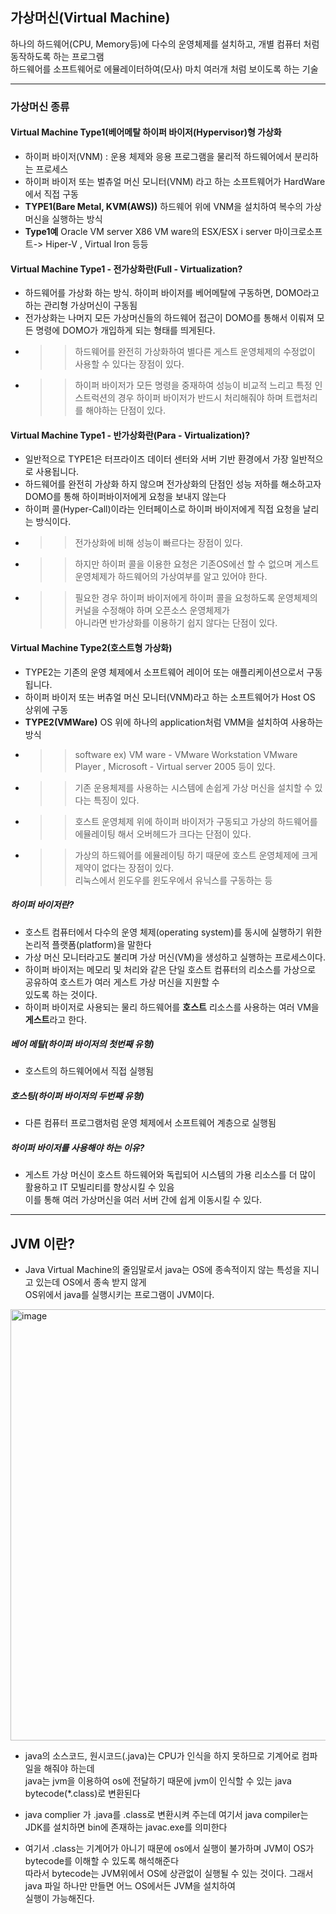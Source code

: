 ## 가상머신(Virtual Machine)
하나의 하드웨어(CPU, Memory등)에 다수의 운영체제를 설치하고, 개별 컴퓨터 처럼 동작하도록 하는 프로그램  
하드웨어를 소프트웨어로 에뮬레이터하여(모사) 마치 여러개 처럼 보이도록 하는 기술

---
### 가상머신 종류
#### Virtual Machine Type1(베어메탈 하이퍼 바이저(Hypervisor)형 가상화
- 하이퍼 바이저(VNM) : 운용 체제와 응용 프로그램을 물리적 하드웨어에서 분리하는 프로세스
- 하이퍼 바이저 또는 벌츄얼 머신 모니터(VNM) 라고 하는 소프트웨어가 HardWare에서 직접 구동<br>
-  **TYPE1(Bare Metal, KVM(AWS))** 하드웨어 위에 VNM을 설치하여 복수의 가상머신을 실행하는 방식<br>
-  **Type1예** Oracle VM server X86 VM ware의 ESX/ESX i server 마이크로소프트-> Hiper-V , Virtual Iron 등등 <br>


#### Virtual Machine Type1 - 전가상화란(Full - Virtualization?
- 하드웨어를 가상화 하는 방식. 하이퍼 바이저를 베어메탈에 구동하면, DOMO라고 하는 관리형 가상머신이 구동됨
- 전가상화는 나머지 모든 가상머신들의 하드웨어 접근이 DOMO를 통해서 이뤄져 모든 명령에 DOMO가 개입하게 되는 형태를 띄게된다.<br>
- > > 하드웨어를 완전히 가상화하여 별다른 게스트 운영체제의 수정없이 사용할 수 있다는 장점이 있다. 
- > > 하이퍼 바이저가 모든 명령을 중재하여 성능이 비교적 느리고 특정 인스트럭션의 경우 하이퍼 바이저가 반드시 처리해줘야 하며 트랩처리를 해야하는 단점이 있다.

#### Virtual Machine Type1 - 반가상화란(Para - Virtualization)?
 - 일반적으로 TYPE1은 터프라이즈 데이터 센터와 서버 기반 환경에서 가장 일반적으로 사용됩니다.
 - 하드웨어를 완전히 가상화 하지 않으며 전가상화의 단점인 성능 저하를 해소하고자 DOMO를 통해 하이퍼바이저에게 요청을 보내지 않는다
 - 하이퍼 콜(Hyper-Call)이라는 인터페이스로 하이퍼 바이저에게 직접 요청을 날리는 방식이다.
 - > > 전가상화에 비해 성능이 빠르다는 장점이 있다.
 - > > 하지만 하이퍼 콜을 이용한 요청은 기존OS에선 할 수 없으며 게스트 운영체제가 하드웨어의 가상여부를 알고 있어야 한다.
 - > > 필요한 경우 하이퍼 바이저에게 하이퍼 콜을 요청하도록 운영체제의 커널을 수정해야 하며 오픈소스 운영체제가 <br>아니라면 반가상화를 이용하기 쉽지 않다는 단점이 있다.

#### Virtual Machine Type2(호스트형 가상화)
- TYPE2는 기존의 운영 체제에서 소프트웨어 레이어 또는 애플리케이션으로서 구동됩니다.
- 하이퍼 바이저 또는 버츄얼 머신 모니터(VNM)라고 하는 소프트웨어가 Host OS 상위에 구동<br>
- **TYPE2(VMWare)** OS 위에 하나의 application처럼 VMM을 설치하여 사용하는 방식
- > > software ex) VM ware - VMware Workstation VMware Player , Microsoft - Virtual server 2005 등이 있다.
- > > 기존 운용체제를 사용하는 시스템에 손쉽게 가상 머신을 설치할 수 있다는 특징이 있다.
- > > 호스트 운영체제 위에 하이퍼 바이저가 구동되고 가상의 하드웨어를 에뮬레이팅 해서 오버헤드가 크다는 단점이 있다.  
- > > 가상의 하드웨어를 에뮬레이팅 하기 때문에 호스트 운영체제에 크게 제약이 없다는 장점이 있다. <br> 리눅스에서 윈도우를 윈도우에서 유닉스를 구동하는 등

##### 하이퍼 바이저란?
- 호스트 컴퓨터에서 다수의 운영 체제(operating system)를 동시에 실행하기 위한 논리적 플랫폼(platform)을 말한다
- 가상 머신 모니터라고도 불리며 가상 머신(VM)을 생성하고 실행하는 프로세스이다.
- 하이퍼 바이저는 메모리 및 처리와 같은 단일 호스트 컴퓨터의 리소스를 가상으로 공유하여 호스트가 여러 게스트 가상 머신을 지원할 수 <br>있도록 하는 것이다.
 - 하이퍼 바이저로 사용되는 물리 하드웨어를 **호스트** 리소스를 사용하는 여러 VM을 **게스트**라고 한다.
##### 베어 메탈(하이퍼 바이저의 첫번째 유형)
- 호스트의 하드웨어에서 직접 실행됨

##### 호스팅(하이퍼 바이저의 두번째 유형)
- 다른 컴퓨터 프로그램처럼 운영 체제에서 소프트웨어 계층으로 실행됨 

##### 하이퍼 바이저를 사용해야 하는 이유?
- 게스트 가상 머신이 호스트 하드웨어와 독립되어 시스템의 가용 리소스를 더 많이 활용하고 IT 모빌리티를 향상시킬 수 있음 <br> 이를 통해 여러 가상머신을 여러 서버 간에 쉽게 이동시킬 수 있다.

---
## JVM 이란?
- Java Virtual Machine의 줄임말로서 java는 OS에 종속적이지 않는 특성을 지니고 있는데 OS에서 종속 받지 않게  <br> OS위에서 java를 실행시키는 프로그램이 JVM이다.

<img width="690" alt="image" src="https://user-images.githubusercontent.com/70622731/156925789-88554cdb-d347-49f1-a356-670855f07ff1.png">

- java의 소스코드, 원시코드(.java)는 CPU가 인식을 하지 못하므로 기계어로 컴파일을 해줘야 하는데 <br> java는 jvm을 이용하여 os에 전달하기 때문에 jvm이 인식할 수 있는 java bytecode(*.class)로 변환된다

- java complier 가 .java를 .class로 변환시켜 주는데 여기서 java compiler는 JDK를 설치하면 bin에 존재하는 javac.exe를 의미한다 
- 여기서 .class는 기계어가 아니기 때문에 os에서 실행이 불가하며 JVM이 OS가 bytecode를 이해할 수 있도록 해석해준다 <br> 따라서 bytecode는 JVM위에서 OS에 상관없이 실행될 수 있는 것이다. 그래서 java 파일 하나만 만들면 어느 OS에서든 JVM을 설치하여 <br>실행이 가능해진다.
